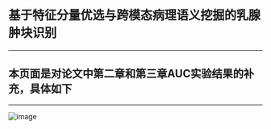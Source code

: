 # **`基于特征分量优选与跨模态病理语义挖掘的乳腺肿块识别`**
---
## 本页面是对论文中第二章和第三章AUC实验结果的补充，具体如下
---

![image](https://github.com/CVNLP/codes-of-our-lab/tree/master/Tian/experiment_result/figure_auc2_1.png)

